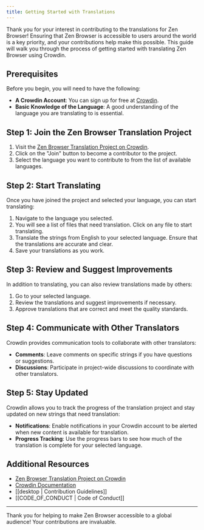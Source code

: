 ```yaml
---
title: Getting Started with Translations
---
```



Thank you for your interest in contributing to the translations for Zen Browser! Ensuring that Zen Browser is accessible to users around the world is a key priority, and your contributions help make this possible. This guide will walk you through the process of getting started with translating Zen Browser using Crowdin.

## Prerequisites

Before you begin, you will need to have the following:

- **A Crowdin Account**: You can sign up for free at [Crowdin](https://crowdin.com).
- **Basic Knowledge of the Language**: A good understanding of the language you are translating to is essential.

## Step 1: Join the Zen Browser Translation Project

1. Visit the [Zen Browser Translation Project on Crowdin](https://crowdin.com/project/zen-browser).
2. Click on the "Join" button to become a contributor to the project.
3. Select the language you want to contribute to from the list of available languages.

## Step 2: Start Translating

Once you have joined the project and selected your language, you can start translating:

1. Navigate to the language you selected.
2. You will see a list of files that need translation. Click on any file to start translating.
3. Translate the strings from English to your selected language. Ensure that the translations are accurate and clear.
4. Save your translations as you work.

## Step 3: Review and Suggest Improvements

In addition to translating, you can also review translations made by others:

1. Go to  your selected language.
2. Review the translations and suggest improvements if necessary.
3. Approve translations that are correct and meet the quality standards.

## Step 4: Communicate with Other Translators

Crowdin provides communication tools to collaborate with other translators:

- **Comments**: Leave comments on specific strings if you have questions or suggestions.
- **Discussions**: Participate in project-wide discussions to coordinate with other translators.

## Step 5: Stay Updated

Crowdin allows you to track the progress of the translation project and stay updated on new strings that need translation:

- **Notifications**: Enable notifications in your Crowdin account to be alerted when new content is available for translation.
- **Progress Tracking**: Use the progress bars to see how much of the translation is complete for your selected language.

## Additional Resources

- [Zen Browser Translation Project on Crowdin](https://crowdin.com/project/zen-browser)
- [Crowdin Documentation](https://support.crowdin.com/)
- [[desktop |  Contribution Guidelines]]
- [[CODE_OF_CONDUCT | Code of Conduct]]

---

Thank you for helping to make Zen Browser accessible to a global audience! Your contributions are invaluable.